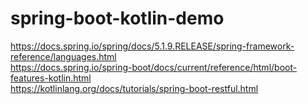 # spring-boot-kotlin-demo

https://docs.spring.io/spring/docs/5.1.9.RELEASE/spring-framework-reference/languages.html  
https://docs.spring.io/spring-boot/docs/current/reference/html/boot-features-kotlin.html  
https://kotlinlang.org/docs/tutorials/spring-boot-restful.html  
